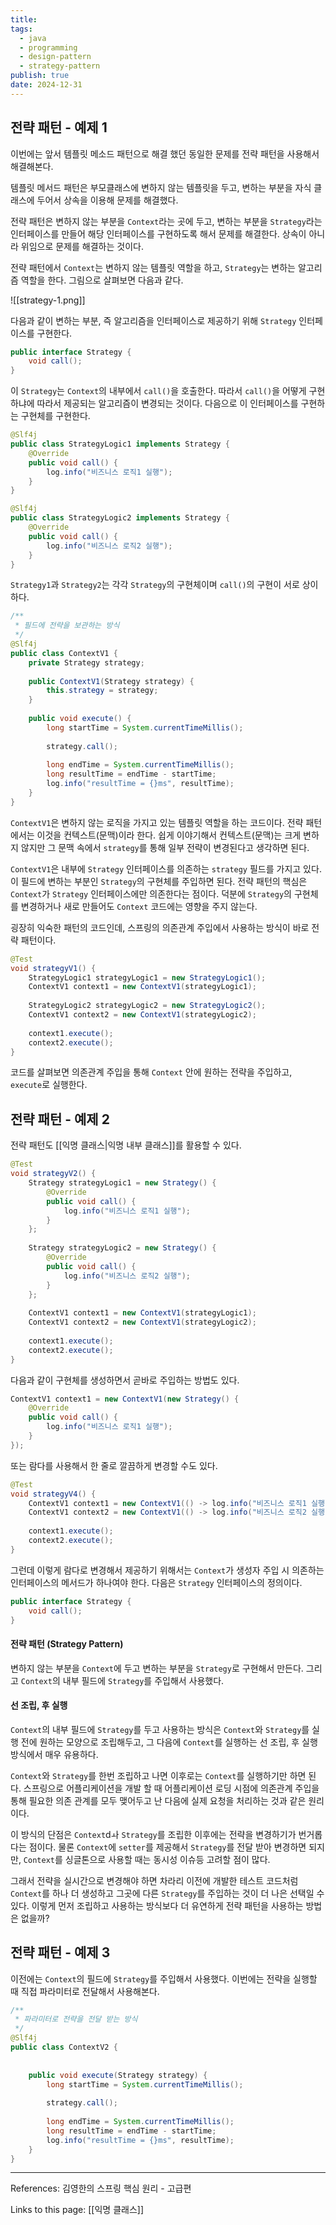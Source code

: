```yaml
---
title: 
tags:
  - java
  - programming
  - design-pattern
  - strategy-pattern
publish: true
date: 2024-12-31
---
```

## 전략 패턴 - 예제 1
이번에는 앞서 템플릿 메소드 패턴으로 해결 했던 동일한 문제를 전략 패턴을 사용해서 해결해본다.

템플릿 메서드 패턴은 부모클래스에 변하지 않는 템플릿을 두고, 변하는 부분을 자식 클래스에 두어서 상속을 이용해 문제를 해결했다.

전략 패턴은 변하지 않는 부분을 `Context`라는 곳에 두고, 변하는 부분을 `Strategy`라는 인터페이스를 만들어 해당 인터페이스를 구현하도록 해서 문제를 해결한다. 상속이 아니라 위임으로 문제를 해결하는 것이다.

전략 패턴에서 `Context`는 변하지 않는 템플릿 역할을 하고, `Strategy`는 변하는 알고리즘 역할을 한다. 그림으로 살펴보면 다음과 같다.

![[strategy-1.png]]

다음과 같이 변하는 부분, 즉 알고리즘을 인터페이스로 제공하기 위해 `Strategy` 인터페이스를 구현한다.

```java
public interface Strategy {  
    void call();  
}
```

이 `Strategy`는 `Context`의 내부에서 `call()`을 호출한다. 따라서 `call()`을 어떻게 구현하냐에 따라서 제공되는 알고리즘이 변경되는 것이다. 다음으로 이 인터페이스를 구현하는 구현체를 구현한다.

```java
@Slf4j  
public class StrategyLogic1 implements Strategy {  
    @Override  
    public void call() {  
        log.info("비즈니스 로직1 실행");  
    }  
}

@Slf4j  
public class StrategyLogic2 implements Strategy {  
    @Override  
    public void call() {  
        log.info("비즈니스 로직2 실행");  
    }  
}
```

`Strategy1`과 `Strategy2`는 각각 `Strategy`의 구현체이며 `call()`의 구현이 서로 상이하다.

```java
/**  
 * 필드에 전략을 보관하는 방식  
 */  
@Slf4j  
public class ContextV1 {  
    private Strategy strategy;  
  
    public ContextV1(Strategy strategy) {  
        this.strategy = strategy;  
    }  
  
    public void execute() {  
        long startTime = System.currentTimeMillis();  
  
        strategy.call();  
  
        long endTime = System.currentTimeMillis();  
        long resultTime = endTime - startTime;  
        log.info("resultTime = {}ms", resultTime);  
    }  
}
```

`ContextV1`은 변하지 않는 로직을 가지고 있는 템플릿 역할을 하는 코드이다. 전략 패턴에서는 이것을 컨텍스트(문맥)이라 한다. 쉽게 이야기해서 컨텍스트(문맥)는 크게 변하지 않지만 그 문맥 속에서 `strategy`를 통해 일부 전략이 변경된다고 생각하면 된다.

`ContextV1`은 내부에 `Strategy` 인터페이스를 의존하는 `strategy` 필드를 가지고 있다. 이 필드에 변하는 부분인 `Strategy`의 구현체를 주입하면 된다. 전략 패턴의 핵심은 `Context`가 `Strategy` 인터페이스에만 의존한다는 점이다. 덕분에 `Strategy`의 구현체를 변경하거나 새로 만들어도 `Context` 코드에는 영향을 주지 않는다.

굉장히 익숙한 패턴의 코드인데, 스프링의 의존관계 주입에서 사용하는 방식이 바로 전략 패턴이다.

```java
@Test  
void strategyV1() {  
    StrategyLogic1 strategyLogic1 = new StrategyLogic1();  
    ContextV1 context1 = new ContextV1(strategyLogic1);  
  
    StrategyLogic2 strategyLogic2 = new StrategyLogic2();  
    ContextV1 context2 = new ContextV1(strategyLogic2);  
  
    context1.execute();  
    context2.execute();  
}
```

코드를 살펴보면 의존관계 주입을 통해 `Context` 안에 원하는 전략을 주입하고, `execute`로 실행한다.

## 전략 패턴 - 예제 2
전략 패턴도 [[익명 클래스|익명 내부 클래스]]를 활용할 수 있다.

```java
@Test  
void strategyV2() {  
    Strategy strategyLogic1 = new Strategy() {  
        @Override  
        public void call() {  
            log.info("비즈니스 로직1 실행");  
        }  
    };  
  
    Strategy strategyLogic2 = new Strategy() {  
        @Override  
        public void call() {  
            log.info("비즈니스 로직2 실행");  
        }  
    };  
  
    ContextV1 context1 = new ContextV1(strategyLogic1);  
    ContextV1 context2 = new ContextV1(strategyLogic2);  
  
    context1.execute();  
    context2.execute();  
}
```

다음과 같이 구현체를 생성하면서 곧바로 주입하는 방법도 있다.

```java
ContextV1 context1 = new ContextV1(new Strategy() {  
    @Override  
    public void call() {  
        log.info("비즈니스 로직1 실행");  
    }  
});
```

또는 람다를 사용해서 한 줄로 깔끔하게 변경할 수도 있다.

```java
@Test  
void strategyV4() {  
    ContextV1 context1 = new ContextV1(() -> log.info("비즈니스 로직1 실행"));  
    ContextV1 context2 = new ContextV1(() -> log.info("비즈니스 로직2 실행"));  
  
    context1.execute();  
    context2.execute();  
}
```

그런데 이렇게 람다로 변경해서 제공하기 위해서는 `Context`가 생성자 주입 시 의존하는 인터페이스의 메서드가 하나여야 한다. 다음은 `Strategy` 인터페이스의 정의이다.

```java
public interface Strategy {  
    void call();  
}
```
 
#### 전략 패턴 (Strategy Pattern)
변하지 않는 부분을 `Context`에 두고 변하는 부분을 `Strategy`로 구현해서 만든다. 그리고 `Context`의 내부 필드에 `Strategy`를 주입해서 사용했다.

#### 선 조립, 후 실행
`Context`의 내부 필드에 `Strategy`를 두고 사용하는 방식은 `Context`와 `Strategy`를 실행 전에 원하는 모양으로 조립해두고, 그 다음에 `Context`를 실행하는 선 조립, 후 실행 방식에서 매우 유용하다.

`Context`와 `Strategy`를 한번 조립하고 나면 이후로는 `Context`를 실행하기만 하면 된다. 스프링으로 어플리케이션을 개발 할 때 어플리케이션 로딩 시점에 의존관계 주입을 통해 필요한 의존 관계를 모두 맺어두고 난 다음에 실제 요청을 처리하는 것과 같은 원리이다.

이 방식의 단점은 `Context`dㅘ `Strategy`를 조립한 이후에는 전략을 변경하기가 번거롭다는 점이다. 물론 `Context`에 `setter`를 제공해서 `Strategy`를 전달 받아 변경하면 되지만, `Context`를 싱글톤으로 사용할 때는 동시성 이슈등 고려할 점이 많다.

그래서 전략을 실시간으로 변경해야 하면 차라리 이전에 개발한 테스트 코드처럼 `Context`를 하나 더 생성하고 그곳에 다른 `Strategy`를 주입하는 것이 더 나은 선택일 수 있다. 이렇게 먼저 조립하고 사용하는 방식보다 더 유연하게 전략 패턴을 사용하는 방법은 없을까?

## 전략 패턴 - 예제 3
이전에는 `Context`의 필드에 `Strategy`를 주입해서 사용했다. 이번에는 전략을 실행할 때 직접 파라미터로 전달해서 사용해본다.

```java
/**  
 * 파라미터로 전략을 전달 받는 방식  
 */  
@Slf4j  
public class ContextV2 {  
  
  
    public void execute(Strategy strategy) {  
        long startTime = System.currentTimeMillis();  
  
        strategy.call();  
  
        long endTime = System.currentTimeMillis();  
        long resultTime = endTime - startTime;  
        log.info("resultTime = {}ms", resultTime);  
    }  
}
```


---
References: 김영한의 스프링 핵심 원리 - 고급편

Links to this page: [[익명 클래스]]